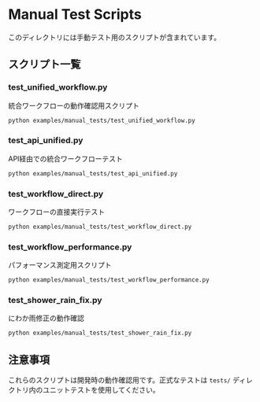 # Manual Test Scripts

このディレクトリには手動テスト用のスクリプトが含まれています。

## スクリプト一覧

### test_unified_workflow.py
統合ワークフローの動作確認用スクリプト

```bash
python examples/manual_tests/test_unified_workflow.py
```

### test_api_unified.py
API経由での統合ワークフローテスト

```bash
python examples/manual_tests/test_api_unified.py
```

### test_workflow_direct.py
ワークフローの直接実行テスト

```bash
python examples/manual_tests/test_workflow_direct.py
```

### test_workflow_performance.py
パフォーマンス測定用スクリプト

```bash
python examples/manual_tests/test_workflow_performance.py
```

### test_shower_rain_fix.py
にわか雨修正の動作確認

```bash
python examples/manual_tests/test_shower_rain_fix.py
```

## 注意事項

これらのスクリプトは開発時の動作確認用です。正式なテストは `tests/` ディレクトリ内のユニットテストを使用してください。